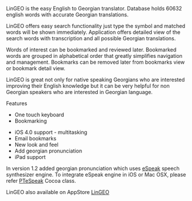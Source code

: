 
LinGEO is the easy English to Georgian translator. 
Database holds 60632 english words with accurate Georgian translations. 

LinGEO offers easy search functionality just type the symbol and matched words will be shown immediately. 
Application offers detailed view of the search words with transcription and all possible Georgian translations. 

Words of interest can be bookmarked and reviewed later. Bookmarked words are grouped in alphabetical order that greatly simplifies navigation and management. 
Bookmarks can be removed later from bookmarks view or bookmark detail view. 

LinGEO is great not only for native speaking Georgians who are interested improving their English knowledge but it can be very helpful for non Georgian speakers who are interested in Georgian language. 

Features 
* One touch keyboard 
* Bookmarking

- iOS 4.0 support - multitasking 
- Email bookmarks 
- New look and feel 
- Add georgian pronunciation 
- iPad support 


In version 1.2 added georgian pronunciation which uses [eSpeak](http://espeak.sourceforge.net/) speech synthesizer engine.
To integrate eSpeak engine in iOS or Mac OSX, please refer [PTeSpeak](https://github.com/lashad/PTeSpeak) Cocoa class.

LinGEO also available on AppStore [LinGEO](http://itunes.apple.com/us/app/lingeo/id331555944?mt=8)